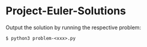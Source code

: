# Project-Euler-Solutions

Output the solution by running the respective problem:

```
$ python3 problem-<xxx>.py
```